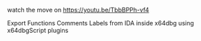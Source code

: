 watch the move on 
https://youtu.be/TbbBPPh-vf4

Export Functions Comments Labels from IDA inside x64dbg 
using x64dbgScript plugins

